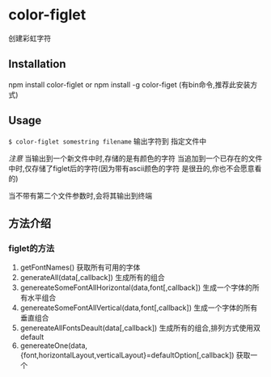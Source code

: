 # color-figlet
创建彩虹字符

## Installation
npm install color-figlet
or
npm install -g color-figet (有bin命令,推荐此安装方式)

## Usage
`$ color-figlet somestring filename`
输出字符到 指定文件中

*注意*
当输出到一个新文件中时,存储的是有颜色的字符
当追加到一个已存在的文件中时,仅存储了figlet后的字符(因为带有ascii颜色的字符 是很丑的,你也不会愿意看的)

当不带有第二个文件参数时,会将其输出到终端

## 方法介绍
### figlet的方法

1. getFontNames()	获取所有可用的字体
2. generateAll(data[,callback])	生成所有的组合
3. genereateSomeFontAllHorizontal(data,font[,callback])	生成一个字体的所有水平组合
4. genereateSomeFontAllVertical(data,font[,callback])	生成一个字体的所有垂直组合
5. genereateAllFontsDeault(data[,callback])	生成所有的组合,排列方式使用双default
6. genereateOne(data,{font,horizontalLayout,verticalLayout}=defaultOption[,callback])	获取一个
